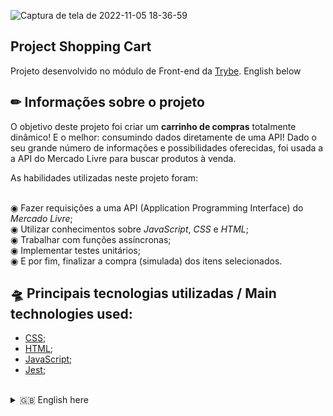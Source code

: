 ![Captura de tela de 2022-11-05 18-36-59](https://user-images.githubusercontent.com/92753791/200142225-dedb4678-a613-4b39-a63d-536b087f8f31.png)

## Project Shopping Cart
  Projeto desenvolvido no módulo de Front-end da [Trybe](https://www.betrybe.com/).
  English below
  
  ## ✏ Informações sobre o projeto
  O objetivo deste projeto foi criar um **carrinho de compras** totalmente dinâmico! E o melhor: consumindo dados diretamente de uma API! Dado o seu grande número de informações e possibilidades oferecidas, foi usada a a API do Mercado Livre para buscar produtos à venda. </br>
  
 As habilidades utilizadas neste projeto foram: </br>
 
  </br> ◉ Fazer requisições a uma API (Application Programming Interface) do _Mercado Livre_; </br>
  ◉ Utilizar conhecimentos sobre _JavaScript_, _CSS_ e _HTML_; </br>
  ◉ Trabalhar com funções assíncronas; </br>
  ◉ Implementar testes unitários; </br>
  ◉ E por fim, finalizar a compra (simulada) dos itens selecionados. </br>

 ## 🛸 Principais tecnologias utilizadas / Main technologies used: 
- [CSS](https://www.w3.org/Style/CSS/Overview.en.html);
- [HTML](https://html.com/);
- [JavaScript](https://developer.mozilla.org/pt-BR/docs/Web/JavaScript);
- [Jest](https://jestjs.io/);
</br>

  <details>
  <summary> 🇬🇧 English here</summary>
  </br>The objective of this project was to create a fully dynamic **shopping cart**, which consumed data directly from an API. Given the large amount of data and possibilities available, the API chosen was Mercado Livre's to look up products for sale.</br>
  
  The skills tested in this project were: </br>
  
  </br> ◉ Making requests to an API; </br>
  ◉ Using my knowledge on _JavaScript_, _CSS_ e _HTML_; </br>
  ◉ Working with async functions; </br>
  ◉ Implementing unit tests; </br>
  ◉ And finally, simulating the purchase of the selected items. </br>

  </ details>
  </br>
